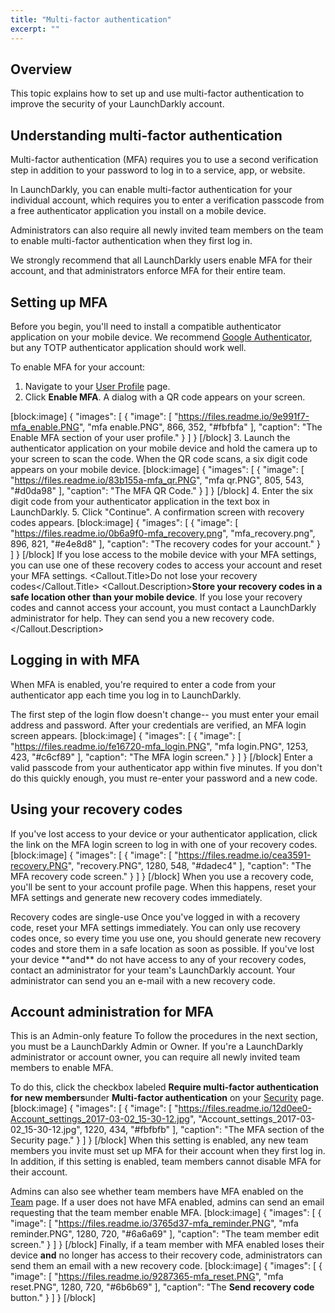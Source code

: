 ```yaml
---
title: "Multi-factor authentication"
excerpt: ""
---
```

## Overview
This topic explains how to set up and use multi-factor authentication to improve the security of your LaunchDarkly account.
## Understanding multi-factor authentication
Multi-factor authentication (MFA) requires you to use a second verification step in addition to your password to log in to a service, app, or website. 

In LaunchDarkly, you can enable multi-factor authentication for your individual account, which requires you to enter a verification passcode from a free authenticator application you install on a mobile device.

Administrators can also require all newly invited team members on the team to enable multi-factor authentication when they first log in. 

We strongly recommend that all LaunchDarkly users enable MFA for their account, and that administrators enforce MFA for their entire team.
## Setting up MFA
Before you begin, you'll need to install a compatible authenticator application on your mobile device. We recommend [Google Authenticator](https://support.google.com/accounts/answer/1066447?hl=en), but any TOTP authenticator application should work well. 

To enable MFA for your account: 


1. Navigate to your [User Profile](https://app.launchdarkly.com/settings/profile) page. 
2. Click **Enable MFA**. A dialog with a QR code appears on your screen.

[block:image]
{
  "images": [
    {
      "image": [
        "https://files.readme.io/9e991f7-mfa_enable.PNG",
        "mfa enable.PNG",
        866,
        352,
        "#fbfbfa"
      ],
      "caption": "The Enable MFA section of your user profile."
    }
  ]
}
[/block]
3. Launch the authenticator application on your mobile device and hold the camera up to your screen to scan the code. When the QR code scans, a six digit code appears on your mobile device.
[block:image]
{
  "images": [
    {
      "image": [
        "https://files.readme.io/83b155a-mfa_qr.PNG",
        "mfa qr.PNG",
        805,
        543,
        "#d0da98"
      ],
      "caption": "The MFA QR Code."
    }
  ]
}
[/block]
4. Enter the six digit code from your authenticator application in the text box in LaunchDarkly. 
5. Click "Continue". A confirmation screen with recovery codes appears.
[block:image]
{
  "images": [
    {
      "image": [
        "https://files.readme.io/0b6a9f0-mfa_recovery.png",
        "mfa_recovery.png",
        896,
        821,
        "#e4e8d8"
      ],
      "caption": "The recovery codes for your account."
    }
  ]
}
[/block]
If you lose access to the mobile device with your MFA settings, you can use one of these recovery codes to access your account and reset your MFA settings.
<Callout intent="alert">
   <Callout.Title>Do not lose your recovery codes</Callout.Title>
   <Callout.Description>**Store your recovery codes in a safe location other than your mobile device**. If you lose your recovery codes and cannot access your account, you must contact a LaunchDarkly administrator for help. They can send you a new recovery code.</Callout.Description>
</Callout>
  

## Logging in with MFA
When MFA is enabled, you're required to enter a code from your authenticator app each time you log in to LaunchDarkly. 

The first step of the login flow doesn't change-- you must enter your email address and password. After your credentials are verified, an MFA login screen appears.
[block:image]
{
  "images": [
    {
      "image": [
        "https://files.readme.io/fe16720-mfa_login.PNG",
        "mfa login.PNG",
        1253,
        423,
        "#c6cf89"
      ],
      "caption": "The MFA login screen."
    }
  ]
}
[/block]
Enter a valid passcode from your authenticator app within five minutes. If you don't do this quickly enough, you must re-enter your password and a new code.
## Using your recovery codes
If you've lost access to your device or your authenticator application, click the link on the MFA login screen to log in with one of your recovery codes.
[block:image]
{
  "images": [
    {
      "image": [
        "https://files.readme.io/cea3591-recovery.PNG",
        "recovery.PNG",
        1280,
        548,
        "#dadec4"
      ],
      "caption": "The MFA recovery code screen."
    }
  ]
}
[/block]
When you use a recovery code, you'll be sent to your account profile page. When this happens, reset your MFA settings and generate new recovery codes immediately.

<Callout intent="alert">
  <Callout.Title>Recovery codes are single-use</Callout.Title>
   <Callout.Description>Once you've logged in with a recovery code, reset your MFA settings immediately. You can only use recovery codes once, so every time you use one, you should generate new recovery codes and store them in a safe location as soon as possible.
If you've lost your device **and** do not have access to any of your recovery codes, contact an administrator for your team's LaunchDarkly account. Your administrator can send you an e-mail with a new recovery code.</Callout.Description>
</Callout>

## Account administration for MFA

<Callout intent="info">
  <Callout.Title>This is an Admin-only feature</Callout.Title>
   <Callout.Description>To follow the procedures in the next section, you must be a LaunchDarkly Admin or Owner.
If you're a LaunchDarkly administrator or account owner, you can require all newly invited team members to enable MFA.</Callout.Description>
</Callout>

To do this, click the checkbox labeled **Require multi-factor authentication for new members**under **Multi-factor authentication** on your [Security](https://app.launchdarkly.com/settings#/security) page.
[block:image]
{
  "images": [
    {
      "image": [
        "https://files.readme.io/12d0ee0-Account_settings_2017-03-02_15-30-12.jpg",
        "Account_settings_2017-03-02_15-30-12.jpg",
        1220,
        434,
        "#fbfbfb"
      ],
      "caption": "The MFA section of the Security page."
    }
  ]
}
[/block]
When this setting is enabled, any new team members you invite must set up MFA for their account when they first log in. In addition, if this setting is enabled, team members cannot disable MFA for their account.

Admins can also see whether team members have MFA enabled on the [Team](https://app.launchdarkly.com/settings#/team) page. If a user does not have MFA enabled, admins can send an email requesting that the team member enable MFA.
[block:image]
{
  "images": [
    {
      "image": [
        "https://files.readme.io/3765d37-mfa_reminder.PNG",
        "mfa reminder.PNG",
        1280,
        720,
        "#6a6a69"
      ],
      "caption": "The team member edit screen."
    }
  ]
}
[/block]
Finally, if a team member with MFA enabled loses their device **and** no longer has access to their recovery code, administrators can send them an email with a new recovery code.
[block:image]
{
  "images": [
    {
      "image": [
        "https://files.readme.io/9287365-mfa_reset.PNG",
        "mfa reset.PNG",
        1280,
        720,
        "#6b6b69"
      ],
      "caption": "The **Send recovery code** button."
    }
  ]
}
[/block]